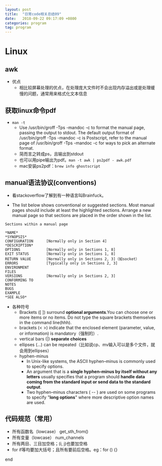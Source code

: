 ```yaml
---
layout: post
title:  "日常code相关总结09"
date:   2018-09-22 09:17:09 +0800
categories: program
tag: program
---
```



# Linux
## awk
- 优点
    - 相比较屏幕处理的优点，在处理庞大文件时不会出现内存溢出或是处理缓慢的问题，通常用来格式化文本信息
## 获取linux命令pdf
- `man -t`
    - Use /usr/bin/groff -Tps -mandoc -c to format the manual  page,  passing  the  output  to  stdout.   The default  output  format  of  /usr/bin/groff  -Tps -mandoc -c is Postscript, refer to the manual page of /usr/bin/groff -Tps -mandoc -c for ways to pick an alternate format.
    - 简而言之转成ps，且输出到stdout
    - 也可以用pipe输出为pdf。`man -t awk | ps2pdf - awk.pdf`
    - mac安装ps2pdf：`brew info ghostscript`

## manual语法协议(conventions)
- 看stackoverflow了解到有一种语言叫Brainfuck。

- The list below shows conventional or suggested sections. Most manual pages should include at least the highlighted sections. Arrange a new manual page so that sections are placed in the order shown in the list.

```
Sections within a manual page

*NAME*
*SYNOPSIS*
CONFIGURATION      [Normally only in Section 4]
*DESCRIPTION*
OPTIONS            [Normally only in Sections 1, 8]
EXIT STATUS        [Normally only in Sections 1, 8]
RETURN VALUE       [Normally only in Sections 2, 3]（如socket）
ERRORS             [Typically only in Sections 2, 3]
ENVIRONMENT
FILES
VERSIONS           [Normally only in Sections 2, 3]
CONFORMING TO
NOTES
BUGS
EXAMPLE
*SEE ALSO*
```

- 各种符号
    - Brackets ([ ]) surround **optional arguments**.You can choose one or more items or no items. Do not type the square brackets themselves in the command line(hhh).
    - brackets (< >) indicate that the enclosed element (parameter, value, or information) is mandatory（强制的）.
    - vertical bars (\|) **separate choices**
    - ellipses (...) can be repeated（比如说cp、mv输入可以是多个文件，就会用到ellipses）
    - hyphen-minus
        - In Unix-like systems, the ASCII hyphen–minus is commonly used to specify options.
        - An argument that is a **single hyphen–minus by itself without any letters** usually specifies that a program should **handle data coming from the standard input or send data to the standard output**.
        - Two hyphen–minus characters ( -- ) are used on some programs to specify "**long options**" where more descriptive option names are used.


## 代码规范（常用）
- 所有函数名（lowcase） get_sth_from()
- 所有变量（lowcase） num_channels
- 所有两目、三目加空格；(i, j)也要加空格
- for if等均要加大括号；且所有要前后空格。eg：for () {}
































end
